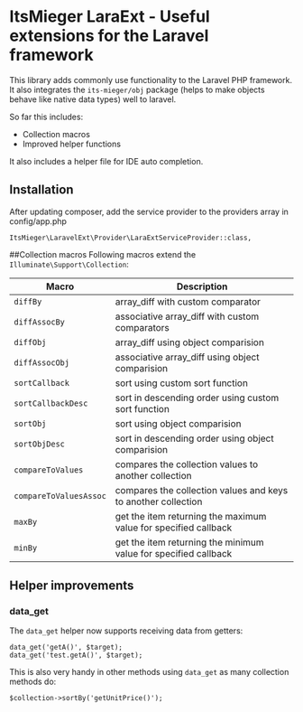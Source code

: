 # ItsMieger LaraExt - Useful extensions for the Laravel framework
This library adds commonly use functionality to the Laravel PHP framework. It also integrates the
`its-mieger/obj` package (helps to make objects behave like native data types) well to laravel.

 
So far this includes:
* Collection macros
* Improved helper functions

It also includes a helper file for IDE auto completion.

## Installation

After updating composer, add the service provider to the providers array in config/app.php

	ItsMieger\LaravelExt\Provider\LaraExtServiceProvider::class,

##Collection macros
Following macros extend the `Illuminate\Support\Collection`:

| Macro 			| Description
|-------------------| ------------
| `diffBy`			| array_diff with custom comparator
| `diffAssocBy`		| associative array_diff with custom comparators
| `diffObj`			| array_diff using object comparision
| `diffAssocObj`	| associative array_diff using object comparision
| `sortCallback`	| sort using custom sort function
| `sortCallbackDesc` | sort in descending order using custom sort function
| `sortObj`			| sort using object comparision
| `sortObjDesc`		| sort in descending order using object comparision
| `compareToValues`		| compares the collection values to another collection 
| `compareToValuesAssoc`	| compares the collection values and keys to another collection
| `maxBy`	| get the item returning the maximum value for specified callback
| `minBy`	| get the item returning the minimum value for specified callback
 
## Helper improvements

### data_get
The `data_get` helper now supports receiving data from getters:

	data_get('getA()', $target);
	data_get('test.getA()', $target);
	
This is also very handy in other methods using `data_get` as many collection methods do:

	$collection->sortBy('getUnitPrice()');
		
